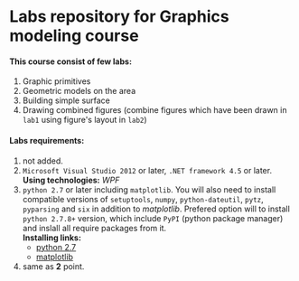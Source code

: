 # Labs repository for Graphics modeling course

#### This course consist of few labs:

1. Graphic primitives
2. Geometric models on the area
3. Building simple surface
4. Drawing combined figures (combine figures which have been drawn in `lab1` using figure's layout in `lab2`)

#### Labs requirements:
1. not added.
2. `Microsoft Visual Studio 2012` or later, `.NET framework 4.5` or later.
    __Using technologies:__ _WPF_
3. `python 2.7` or later including `matplotlib`. You will also need to install compatible versions of `setuptools`, `numpy`, `python-dateutil`, `pytz`, `pyparsing` and `six` in addition to _matplotlib_. Prefered option will to install `python 2.7.8+` version, which include `PyPI` (python package manager) and inslall all require packages from it.  
    __Installing links:__
    * [python 2.7](https://www.python.org/downloads/)
    * [matplotlib](http://matplotlib.org/users/installing.html)
4. same as __2__ point.
